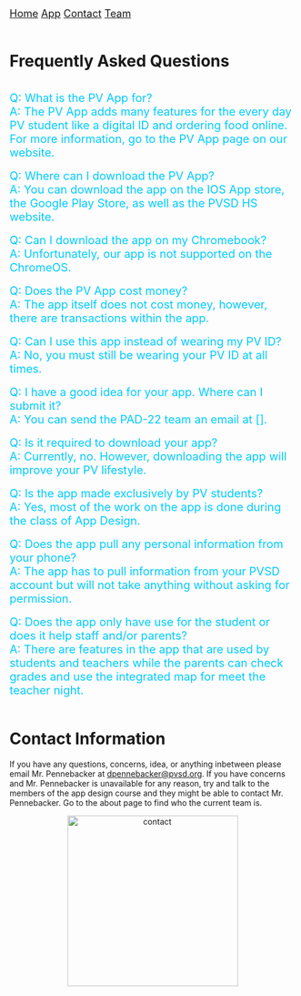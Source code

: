 <div class="topnav">
  <font size="4">
  <a class="active" href="https://jblasek.github.io/Pad22/">Home</a>
  <a class="active" href="https://jblasek.github.io/Pad22/pvapp.html">App</a>
  <a class="active" href="https://jblasek.github.io/Pad22/contact.html">Contact</a>
  <a href="https://jblasek.github.io/Pad22/team.html">Team</a>
  </font>
</div>
<br/>

# Frequently Asked Questions
<br/>

<div style= "color: rgb(0,203,255); font-size: 20px"> 
Q: What is the PV App for? 
</div>

<div style= "color: rgb(0,203,255); font-size: 20px"> 
A: The PV App adds many features for the every day PV student like a digital ID and ordering food online. For more information, go to the PV App page on our website.
</div> 

<br/>

<div style= "color: rgb(0,203,255); font-size: 20px"> 
Q: Where can I download the PV App?
</div>  

<div style= "color: rgb(0,203,255); font-size: 20px"> 
A: You can download the app on the IOS App store, the Google Play Store, as well as the PVSD HS website.
</div> 

<br/>

<div style= "color: rgb(0,203,255); font-size: 20px"> 
Q: Can I download the app on my Chromebook?
</div>  

<div style= "color: rgb(0,203,255); font-size: 20px"> 
A: Unfortunately, our app is not supported on the ChromeOS.
</div> 

<br/>

<div style= "color: rgb(0,203,255); font-size: 20px"> 
Q: Does the PV App cost money?
</div>  

<div style= "color: rgb(0,203,255); font-size: 20px"> 
A: The app itself does not cost money, however, there are transactions within the app.
</div> 

<br/>

<div style= "color: rgb(0,203,255); font-size: 20px"> 
Q: Can I use this app instead of wearing my PV ID?
</div>  

<div style= "color: rgb(0,203,255); font-size: 20px"> 
A: No, you must still be wearing your PV ID at all times.
</div> 

<br/>

<div style= "color: rgb(0,203,255); font-size: 20px"> 
Q: I have a good idea for your app. Where can I submit it?
</div>   

<div style= "color: rgb(0,203,255); font-size: 20px"> 
A: You can send the PAD-22 team an email at [].
</div> 

<br/>

<div style= "color: rgb(0,203,255); font-size: 20px"> 
Q: Is it required to download your app?
</div>   

<div style= "color: rgb(0,203,255); font-size: 20px"> 
A: Currently, no. However, downloading the app will improve your PV lifestyle.
</div> 

<br/>

<div style= "color: rgb(0,203,255); font-size: 20px"> 
Q: Is the app made exclusively by PV students?
</div>   

<div style= "color: rgb(0,203,255); font-size: 20px"> 
A: Yes, most of the work on the app is done during the class of App Design.
</div> 

<br/>

<div style= "color: rgb(0,203,255); font-size: 20px"> 
Q: Does the app pull any personal information from your phone?
</div> 

<div style= "color: rgb(0,203,255); font-size: 20px"> 
A: The app has to pull information from your PVSD account but will not take anything without asking for permission.
</div> 

<br/>

<div style= "color: rgb(0,203,255); font-size: 20px"> 
Q: Does the app only have use for the student or does it help staff and/or parents?  
</div>  

<div style= "color: rgb(0,203,255); font-size: 20px"> 
A: There are features in the app that are used by students and teachers while the parents can check grades and use the integrated map for meet the teacher night.
</div> 

<br/>



# Contact Information 
If you have any questions, concerns, idea, or anything inbetween please email Mr. Pennebacker at dpennebacker@pvsd.org[](mailto:dpennebacker@pvsd.org). If you have concerns and Mr. Pennebacker is unavailable for any reason, try and talk to the members of the app design course and they might be able to contact Mr. Pennebacker. Go to the about page to find who the current team is.
<center><img src="https://i.ibb.co/3MVrKFc/contact.png" alt="contact" class="center" style="width:300px;height:300px;"></center>

